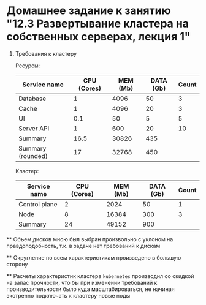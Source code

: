 # Домашнее задание к занятию "12.3 Развертывание кластера на собственных серверах, лекция 1"

1. Требования к кластеру
   
   Ресурсы:

    | Service name                                                    | CPU (Cores) | MEM (Mb) | DATA (Gb) | Count |
    | ------------------------------------- | ----- | ------- | ----- | ----- |
    | Database | 1   | 4096     | 50   | 3 |
    | Cache    | 1    | 4096     | 20   | 3 |
    | UI       | 0.1   | 50     | 5   | 5 |
    | Server API      | 1   | 600     | 20   | 10 |
    | Summary      | 16.5   |   30826  | 435   |  |
    | Summary (rounded)      | 17   |   32768  | 450   |  |

    Кластер:

    | Service name                                                    | CPU (Cores) | MEM (Mb) | DATA (Gb) | Count |
    | ------------------------------------- | ----- | ------- | ----- | ----- |
    | Control plane | 2   | 2024     | 50   | 1 |
    | Node    | 8    | 16384     | 300   | 3 |
    | Summary      | 24   |   49152  | 900   |  |

** Объем дисков мною был выбран произвольно с уклоном на правдоподобность, т.к. в задаче нет требований к дискам

** Округление по всем характеристикам произведено в большую сторону

** Расчеты характеристик кластера `kubernetes` производил со скидкой на запас прочности, что бы при изменении требований к производительности было куда масштабироваться, не начиная экстренно подключать к кластеру новые ноды